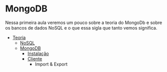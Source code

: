 # MongoDB


Nessa primeira aula veremos um pouco sobre a teoria do MongoDb e sobre os bancos de dados NoSQL e o que essa sigla que tanto vemos significa.

- [Teoria](./../../mongodb/theory.md)
  * [NoSQL](./../../mongodb/theory-nosql.md)
  * [MongoDB](./../../mongodb/theory-mongodb.md)
    - [Instalação](./../../mongodb/installation.md)
    - [Cliente](./../../mongodb-client.md)
      - Import & Export